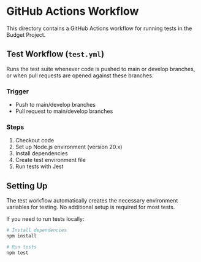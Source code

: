 # GitHub Actions Workflow

This directory contains a GitHub Actions workflow for running tests in the Budget Project.

## Test Workflow (`test.yml`)

Runs the test suite whenever code is pushed to main or develop branches, or when pull requests are opened against these branches.

### Trigger
- Push to main/develop branches
- Pull request to main/develop branches

### Steps
1. Checkout code
2. Set up Node.js environment (version 20.x)
3. Install dependencies
4. Create test environment file
5. Run tests with Jest

## Setting Up

The test workflow automatically creates the necessary environment variables for testing. No additional setup is required for most tests.

If you need to run tests locally:

```bash
# Install dependencies
npm install

# Run tests
npm test
``` 